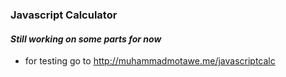 ### Javascript Calculator
#### *Still working on some parts for now*


- for testing
go to http://muhammadmotawe.me/javascriptcalc

